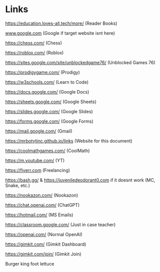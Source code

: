 # Links
https://education.loves-all.tech/more/ (Reader Books)

www.google.com (Google if target website isnt here)

https://chess.com/ (Chess)

https://roblox.com/ (Roblox)

https://sites.google.com/site/unblockedgame76/ (Unblocked Games 76)

https://prodigygame.com/ (Prodigy)

https://w3schools.com/ (Learn to Code)

https://docs.google.com/ (Google Docs)

https://sheets.google.com/ (Google Sheets)

https://slides.google.com/ (Google Slides)

https://forms.google.com/ (Google Forms)

https://mail.google.com/ (Gmail)

https://mrbotytinc.github.io/links (Website for this document)

https://coolmathgames.com/ (CoolMath)

https://m.youtube.com/ (YT)

https://fiverr.com (Freelancing)

https://bash.gg/ & https://juveniledeodorant0.com if it doesnt work (MC, Snake, etc.)

https://nookazon.com/ (Nookazon)

https://chat.openai.com/ (ChatGPT)

https://hotmail.com/ (MS Emails)

https://classroom.google.com/ (Just in case teacher)

https://openai.com/ (Normal OpenAI)

https://gimkit.com/ (Gimkit Dashboard)

https://gimkit.com/join/ (Gimkit Join)

Burger king foot lettuce
